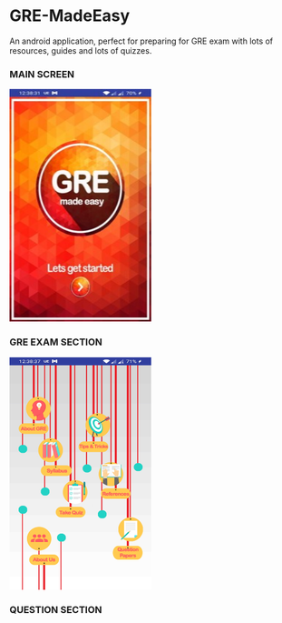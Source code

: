 # GRE-MadeEasy
An android application, perfect for preparing for GRE exam with lots of resources, guides and lots of quizzes. 
### MAIN SCREEN
<img src="https://github.com/nihalnihalani/GRE-MADE-EASY--ANDROID-APP/blob/master/Images/screen1.jpg" width="250" height="409">

### GRE EXAM SECTION
<img src="https://github.com/nihalnihalani/GRE-MADE-EASY--ANDROID-APP/blob/master/Images/screen2.jpg" width="250" height="409">

### QUESTION SECTION
### 